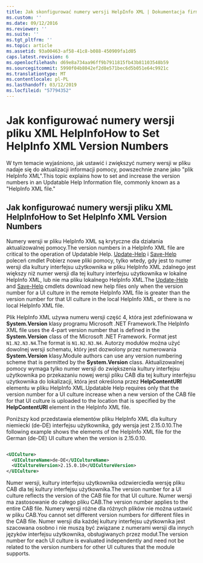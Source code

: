 ```yaml
---
title: Jak skonfigurować numery wersji HelpInfo XML | Dokumentacja firmy Microsoft
ms.custom: ''
ms.date: 09/12/2016
ms.reviewer: ''
ms.suite: ''
ms.tgt_pltfrm: ''
ms.topic: article
ms.assetid: 93a00463-af58-41c8-b088-450909fa1d05
caps.latest.revision: 6
ms.openlocfilehash: d69e8a734aa96ff9b7911815fb43b81103548b59
ms.sourcegitcommit: 5990f04b8042ef2d8e571bec6d5b051e64c9921c
ms.translationtype: MT
ms.contentlocale: pl-PL
ms.lasthandoff: 03/12/2019
ms.locfileid: "57794352"
---
```

# <a name="how-to-set-helpinfo-xml-version-numbers"></a><span data-ttu-id="32b79-102">Jak konfigurować numery wersji pliku XML HelpInfo</span><span class="sxs-lookup"><span data-stu-id="32b79-102">How to Set HelpInfo XML Version Numbers</span></span>

<span data-ttu-id="32b79-103">W tym temacie wyjaśniono, jak ustawić i zwiększyć numery wersji w pliku nadaje się do aktualizacji informacji pomocy, powszechnie znane jako "plik HelpInfo XML".</span><span class="sxs-lookup"><span data-stu-id="32b79-103">This topic explains how to set and increase the version numbers in an Updatable Help Information file, commonly known as a "HelpInfo XML file."</span></span>

## <a name="how-to-set-helpinfo-xml-version-numbers"></a><span data-ttu-id="32b79-104">Jak konfigurować numery wersji pliku XML HelpInfo</span><span class="sxs-lookup"><span data-stu-id="32b79-104">How to Set HelpInfo XML Version Numbers</span></span>

<span data-ttu-id="32b79-105">Numery wersji w pliku HelpInfo XML są krytyczne dla działania aktualizowalnej pomocy.</span><span class="sxs-lookup"><span data-stu-id="32b79-105">The version numbers in a HelpInfo XML file are critical to the operation of Updatable Help.</span></span> <span data-ttu-id="32b79-106">[Update-Help](/powershell/module/Microsoft.PowerShell.Core/Update-Help) i [Save-Help](/powershell/module/Microsoft.PowerShell.Core/Update-Help) poleceń cmdlet Pobierz nowe pliki pomocy, tylko wtedy, gdy jest to numer wersji dla kultury interfejsu użytkownika w pliku HelpInfo XML zdalnego jest większy niż numer wersji dla tej kultury interfejsu użytkownika w lokalne HelpInfo XML, lub nie ma pliku lokalnego HelpInfo XML.</span><span class="sxs-lookup"><span data-stu-id="32b79-106">The [Update-Help](/powershell/module/Microsoft.PowerShell.Core/Update-Help) and [Save-Help](/powershell/module/Microsoft.PowerShell.Core/Update-Help) cmdlets download new help files only when the version number for a UI culture in the remote HelpInfo XML file is greater than the version number for that UI culture in the local HelpInfo XML, or there is no local HelpInfo XML file.</span></span>

<span data-ttu-id="32b79-107">Plik HelpInfo XML używa numeru wersji część 4, która jest zdefiniowana w **System.Version** klasy programu Microsoft .NET Framework.</span><span class="sxs-lookup"><span data-stu-id="32b79-107">The HelpInfo XML file uses the 4-part version number that is defined in the **System.Version** class of the Microsoft .NET Framework.</span></span> <span data-ttu-id="32b79-108">Format jest `N1.N2.N3.N4`.</span><span class="sxs-lookup"><span data-stu-id="32b79-108">The format is `N1.N2.N3.N4`.</span></span> <span data-ttu-id="32b79-109">Autorzy modułów można użyć dowolnej wersji schematu, który jest dozwolony przez numerowania **System.Version** klasy.</span><span class="sxs-lookup"><span data-stu-id="32b79-109">Module authors can use any version numbering scheme that is permitted by the **System.Version** class.</span></span> <span data-ttu-id="32b79-110">Aktualizowalnej pomocy wymaga tylko numer wersji do zwiększenia kultury interfejsu użytkownika po przekazaniu nowej wersji pliku CAB dla tej kultury interfejsu użytkownika do lokalizacji, która jest określona przez **HelpContentURI** elementu w pliku HelpInfo XML.</span><span class="sxs-lookup"><span data-stu-id="32b79-110">Updatable Help requires only that the version number for a UI culture increase when a new version of the CAB file for that UI culture is uploaded to the location that is specified by the **HelpContentURI** element in the HelpInfo XML file.</span></span>

<span data-ttu-id="32b79-111">Poniższy kod przedstawia elementów pliku HelpInfo XML dla kultury niemiecki (de-DE) interfejsu użytkownika, gdy wersja jest 2.15.0.10.</span><span class="sxs-lookup"><span data-stu-id="32b79-111">The following example shows the elements of the HelpInfo XML file for the German (de-DE) UI culture when the version is 2.15.0.10.</span></span>

```xml

<UICulture>
  <UICultureName>de-DE</UICultureName>
  <UICultureVersion>2.15.0.10</UICultureVersion>
</UICulture>
```

<span data-ttu-id="32b79-112">Numer wersji, kultury interfejsu użytkownika odzwierciedla wersję pliku CAB dla tej kultury interfejsu użytkownika.</span><span class="sxs-lookup"><span data-stu-id="32b79-112">The version number for a UI culture reflects the version of the CAB file for that UI culture.</span></span> <span data-ttu-id="32b79-113">Numer wersji ma zastosowanie do całego pliku CAB.</span><span class="sxs-lookup"><span data-stu-id="32b79-113">The version number applies to the entire CAB file.</span></span> <span data-ttu-id="32b79-114">Numery wersji różne dla różnych plików nie można ustawić w pliku CAB.</span><span class="sxs-lookup"><span data-stu-id="32b79-114">You cannot set different version numbers for different files in the CAB file.</span></span> <span data-ttu-id="32b79-115">Numer wersji dla każdej kultury interfejsu użytkownika jest szacowana osobno i nie muszą być związane z numerami wersji dla innych języków interfejsu użytkownika, obsługiwanych przez moduł.</span><span class="sxs-lookup"><span data-stu-id="32b79-115">The version number for each UI culture is evaluated independently and need not be related to the version numbers for other UI cultures that the module supports.</span></span>
